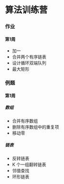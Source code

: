 # 算法训练营

### 作业
#### 第1周
- 加一 
- 合并两个有序链表
- 设计循环双端队列
- 最大矩形

### 例题
#### 第1周
##### 数组
- 合并有序数组
- 删除有序数组中的重复项
- 移动零

##### 链表
- 反转链表
- K 个一组翻转链表
- 邻值查找
- 环形链表
